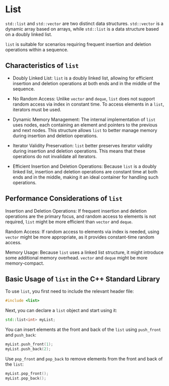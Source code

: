 # List

`std::list` and `std::vector` are two distinct data structures. `std::vector` is a dynamic array based on arrays, while `std::list` is a data structure based on a doubly linked list.

`list` is suitable for scenarios requiring frequent insertion and deletion operations within a sequence.

## Characteristics of `list`

- Doubly Linked List: `list` is a doubly linked list, allowing for efficient insertion and deletion operations at both ends and in the middle of the sequence.

- No Random Access: Unlike `vector` and `deque`, `list` does not support random access via index in constant time. To access elements in a `list`, iterators must be used.

- Dynamic Memory Management: The internal implementation of `list` uses nodes, each containing an element and pointers to the previous and next nodes. This structure allows `list` to better manage memory during insertion and deletion operations.

- Iterator Validity Preservation: `list` better preserves iterator validity during insertion and deletion operations. This means that these operations do not invalidate all iterators.

- Efficient Insertion and Deletion Operations: Because `list` is a doubly linked list, insertion and deletion operations are constant time at both ends and in the middle, making it an ideal container for handling such operations.

## Performance Considerations of `list`

Insertion and Deletion Operations: If frequent insertion and deletion operations are the primary focus, and random access to elements is not required, `list` might be more efficient than `vector` and `deque`.

Random Access: If random access to elements via index is needed, using `vector` might be more appropriate, as it provides constant-time random access.

Memory Usage: Because `list` uses a linked list structure, it might introduce some additional memory overhead.  `vector` and `deque` might be more memory-compact.

## Basic Usage of `list` in the C++ Standard Library

To use `list`, you first need to include the relevant header file:

```c++
#include <list>
```

Next, you can declare a `list` object and start using it:

```c++
std::list<int> myList;
```

You can insert elements at the front and back of the `list` using `push_front` and `push_back`:

```c++
myList.push_front(1);
myList.push_back(2);
```

Use `pop_front` and `pop_back` to remove elements from the front and back of the `list`:

```c++
myList.pop_front();
myList.pop_back();
```

